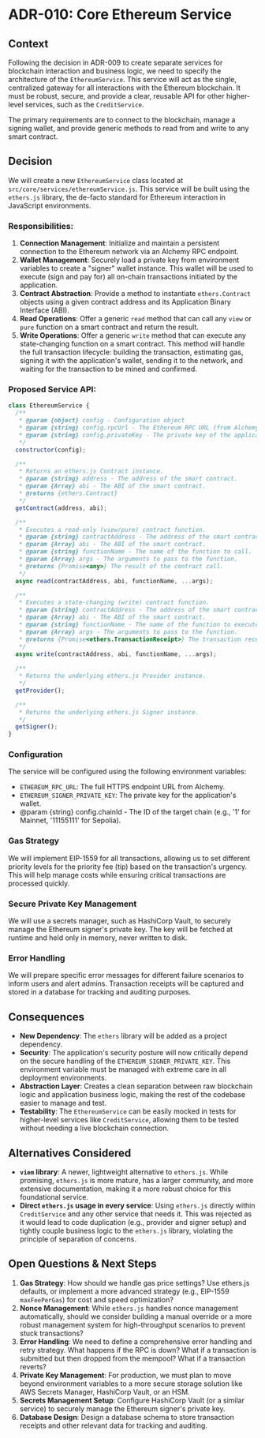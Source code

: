 # ADR-010: Core Ethereum Service

## Context
Following the decision in ADR-009 to create separate services for blockchain interaction and business logic, we need to specify the architecture of the `EthereumService`. This service will act as the single, centralized gateway for all interactions with the Ethereum blockchain. It must be robust, secure, and provide a clear, reusable API for other higher-level services, such as the `CreditService`.

The primary requirements are to connect to the blockchain, manage a signing wallet, and provide generic methods to read from and write to any smart contract.

## Decision
We will create a new `EthereumService` class located at `src/core/services/ethereumService.js`. This service will be built using the `ethers.js` library, the de-facto standard for Ethereum interaction in JavaScript environments.

### Responsibilities:
1.  **Connection Management**: Initialize and maintain a persistent connection to the Ethereum network via an Alchemy RPC endpoint.
2.  **Wallet Management**: Securely load a private key from environment variables to create a "signer" wallet instance. This wallet will be used to execute (sign and pay for) all on-chain transactions initiated by the application.
3.  **Contract Abstraction**: Provide a method to instantiate `ethers.Contract` objects using a given contract address and its Application Binary Interface (ABI).
4.  **Read Operations**: Offer a generic `read` method that can call any `view` or `pure` function on a smart contract and return the result.
5.  **Write Operations**: Offer a generic `write` method that can execute any state-changing function on a smart contract. This method will handle the full transaction lifecycle: building the transaction, estimating gas, signing it with the application's wallet, sending it to the network, and waiting for the transaction to be mined and confirmed.

### Proposed Service API:
```javascript
class EthereumService {
  /**
   * @param {object} config - Configuration object
   * @param {string} config.rpcUrl - The Ethereum RPC URL (from Alchemy)
   * @param {string} config.privateKey - The private key of the application's signer wallet
   */
  constructor(config);

  /**
   * Returns an ethers.js Contract instance.
   * @param {string} address - The address of the smart contract.
   * @param {Array} abi - The ABI of the smart contract.
   * @returns {ethers.Contract}
   */
  getContract(address, abi);

  /**
   * Executes a read-only (view/pure) contract function.
   * @param {string} contractAddress - The address of the smart contract.
   * @param {Array} abi - The ABI of the smart contract.
   * @param {string} functionName - The name of the function to call.
   * @param {Array} args - The arguments to pass to the function.
   * @returns {Promise<any>} The result of the contract call.
   */
  async read(contractAddress, abi, functionName, ...args);

  /**
   * Executes a state-changing (write) contract function.
   * @param {string} contractAddress - The address of the smart contract.
   * @param {Array} abi - The ABI of the smart contract.
   * @param {string} functionName - The name of the function to execute.
   * @param {Array} args - The arguments to pass to the function.
   * @returns {Promise<ethers.TransactionReceipt>} The transaction receipt after it's confirmed.
   */
  async write(contractAddress, abi, functionName, ...args);
  
  /**
   * Returns the underlying ethers.js Provider instance.
   */
  getProvider();

  /**
   * Returns the underlying ethers.js Signer instance.
   */
  getSigner();
}
```

### Configuration
The service will be configured using the following environment variables:
-   `ETHEREUM_RPC_URL`: The full HTTPS endpoint URL from Alchemy.
-   `ETHEREUM_SIGNER_PRIVATE_KEY`: The private key for the application's wallet.
- @param {string} config.chainId - The ID of the target chain (e.g., '1' for Mainnet, '11155111' for Sepolia).

### Gas Strategy
We will implement EIP-1559 for all transactions, allowing us to set different priority levels for the priority fee (tip) based on the transaction's urgency. This will help manage costs while ensuring critical transactions are processed quickly.

### Secure Private Key Management
We will use a secrets manager, such as HashiCorp Vault, to securely manage the Ethereum signer's private key. The key will be fetched at runtime and held only in memory, never written to disk.

### Error Handling
We will prepare specific error messages for different failure scenarios to inform users and alert admins. Transaction receipts will be captured and stored in a database for tracking and auditing purposes.

## Consequences
-   **New Dependency**: The `ethers` library will be added as a project dependency.
-   **Security**: The application's security posture will now critically depend on the secure handling of the `ETHEREUM_SIGNER_PRIVATE_KEY`. This environment variable must be managed with extreme care in all deployment environments.
-   **Abstraction Layer**: Creates a clean separation between raw blockchain logic and application business logic, making the rest of the codebase easier to manage and test.
-   **Testability**: The `EthereumService` can be easily mocked in tests for higher-level services like `CreditService`, allowing them to be tested without needing a live blockchain connection.

## Alternatives Considered
-   **`viem` library**: A newer, lightweight alternative to `ethers.js`. While promising, `ethers.js` is more mature, has a larger community, and more extensive documentation, making it a more robust choice for this foundational service.
-   **Direct `ethers.js` usage in every service**: Using `ethers.js` directly within `CreditService` and any other service that needs it. This was rejected as it would lead to code duplication (e.g., provider and signer setup) and tightly couple business logic to the `ethers.js` library, violating the principle of separation of concerns.

## Open Questions & Next Steps
1.  **Gas Strategy**: How should we handle gas price settings? Use ethers.js defaults, or implement a more advanced strategy (e.g., EIP-1559 `maxFeePerGas`) for cost and speed optimization?
2.  **Nonce Management**: While `ethers.js` handles nonce management automatically, should we consider building a manual override or a more robust management system for high-throughput scenarios to prevent stuck transactions?
3.  **Error Handling**: We need to define a comprehensive error handling and retry strategy. What happens if the RPC is down? What if a transaction is submitted but then dropped from the mempool? What if a transaction reverts?
4.  **Private Key Management**: For production, we must plan to move beyond environment variables to a more secure storage solution like AWS Secrets Manager, HashiCorp Vault, or an HSM.
5.  **Secrets Management Setup**: Configure HashiCorp Vault (or a similar service) to securely manage the Ethereum signer's private key.
6.  **Database Design**: Design a database schema to store transaction receipts and other relevant data for tracking and auditing. 